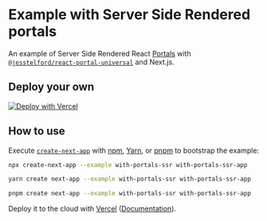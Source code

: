# Example with Server Side Rendered portals

An example of Server Side Rendered React [Portals](https://react.dev/reference/react-dom/createPortal) with [`@jesstelford/react-portal-universal`](https://www.npmjs.com/package/@jesstelford/react-portal-universal) and Next.js.

## Deploy your own

[![Deploy with Vercel](https://vercel.com/button)](https://vercel.com/new/clone?repository-url=https://github.com/vercel/next.js/tree/canary/examples/with-portals-ssr&project-name=with-portals-ssr&repository-name=with-portals-ssr)

## How to use

Execute [`create-next-app`](https://github.com/vercel/next.js/tree/canary/packages/create-next-app) with [npm](https://docs.npmjs.com/cli/init), [Yarn](https://yarnpkg.com/lang/en/docs/cli/create/), or [pnpm](https://pnpm.io) to bootstrap the example:

```bash
npx create-next-app --example with-portals-ssr with-portals-ssr-app
```

```bash
yarn create next-app --example with-portals-ssr with-portals-ssr-app
```

```bash
pnpm create next-app --example with-portals-ssr with-portals-ssr-app
```

Deploy it to the cloud with [Vercel](https://vercel.com/new?utm_source=github&utm_medium=readme&utm_campaign=next-example) ([Documentation](https://nextjs.org/docs/deployment)).
